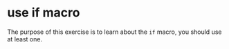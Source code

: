 # use if macro 

The purpose of this exercise is to learn about the `if` macro, you should use at least one.
